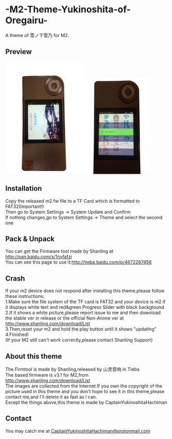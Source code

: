 # -M2-Theme-Yukinoshita-of-Oregairu-
A theme of 雪ノ下雪乃 for M2.

## Preview
<img src="https://raw.githubusercontent.com/CaptainYukinoshitaHachiman/-M2-Theme-Yukinoshita-of-Oregairu-/master/Preview-1.png" width=250 height = 350><img src="https://raw.githubusercontent.com/CaptainYukinoshitaHachiman/-M2-Theme-Yukinoshita-of-Oregairu-/master/Preview2.png" width=200 height = 300>

## Installation
Copy the released m2.fw file to a TF Card which is formatted to FAT32(Important!)<br/>
Then go to System Settings -> System Update and Confirm<br/>
If nothing changes,go to System Settings -> Theme and select the second one

## Pack & Unpack
You can get the Firmware tool made by Shanling at http://pan.baidu.com/s/1nvfafzj<br/>
You can see this page to use it:http://tieba.baidu.com/p/4672267456

## Crash
If your m2 device does not respond after installing this theme,please follow these instructions:<br/>
1.Make sure the file system of the TF card is FAT32 and your device is m2 if it displays white text and red&green Progress Slider with black backgtound<br/>
2.If it shows a white picture,please report issue to me and then download the stable ver in release or the official Non-Anime ver at http://www.shanling.com/download/List<br/>
3.Then,reset your m2 and hold the play button until it shows "updating"<br/>
4.Finished!<br/>
(If your M2 still can't work correctly,please contact Shanling Support)

## About this theme
The Firmtool is made by Shanling,released by 山灵音响 in Tieba<br/>
The based firmware is v3.1 for M2,from http://www.shanling.com/download/List<br/>
The images are collected from the Internet.If you own the copyright of the picture used in this theme and you don't hope to see it in this theme,please contact me,and I'll delete it as fast as I can.<br/>
Except the things above,this theme is made by CaptainYukinoshitaHachiman

## Contact
You may catch me at CaptainYukinoshitaHachiman@protonmail.com
